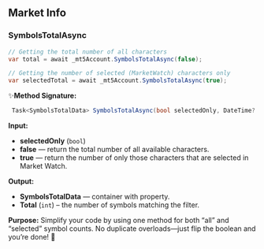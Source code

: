 ## Market Info

### SymbolsTotalAsync

```csharp
// Getting the total number of all characters
var total = await _mt5Account.SymbolsTotalAsync(false);

// Getting the number of selected (MarketWatch) characters only
var selectedTotal = await _mt5Account.SymbolsTotalAsync(true);
```

✨**Method Signature:**
```csharp
 Task<SymbolsTotalData> SymbolsTotalAsync(bool selectedOnly, DateTime? deadline = null, CancellationToken cancellationToken = default)
```
 **Input:**
* **selectedOnly** (`bool`)
* **false** — return the total number of all available characters.
* **true** — return the number of only those characters that are selected in Market Watch.

 **Output:**
* **SymbolsTotalData** — container with property.
* **Total** (`int`) – the number of symbols matching the filter.

**Purpose:** Simplify your code by using one method for both “all” and “selected” symbol counts. No duplicate overloads—just flip the boolean and you’re done! 🚀
